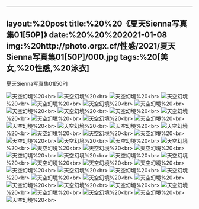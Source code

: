 ﻿---
layout:%20post
title:%20%20《夏天Sienna写真集01[50P]》
date:%20%20%202021-01-08
img:%20http://photo.orgx.cf/性感/2021/夏天Sienna写真集01[50P]/000.jpg
tags:%20[美女,%20性感,%20泳衣]
---

夏天Sienna写真集01[50P]



![天空幻境](http://photo.orgx.cf/性感/2021/夏天Sienna写真集01[50P]/001.jpg%20''天空幻境'')%20<br>
![天空幻境](http://photo.orgx.cf/性感/2021/夏天Sienna写真集01[50P]/002.jpg%20''天空幻境'')%20<br>
![天空幻境](http://photo.orgx.cf/性感/2021/夏天Sienna写真集01[50P]/003.jpg%20''天空幻境'')%20<br>
![天空幻境](http://photo.orgx.cf/性感/2021/夏天Sienna写真集01[50P]/004.jpg%20''天空幻境'')%20<br>
![天空幻境](http://photo.orgx.cf/性感/2021/夏天Sienna写真集01[50P]/005.jpg%20''天空幻境'')%20<br>
![天空幻境](http://photo.orgx.cf/性感/2021/夏天Sienna写真集01[50P]/006.jpg%20''天空幻境'')%20<br>
![天空幻境](http://photo.orgx.cf/性感/2021/夏天Sienna写真集01[50P]/007.jpg%20''天空幻境'')%20<br>
![天空幻境](http://photo.orgx.cf/性感/2021/夏天Sienna写真集01[50P]/008.jpg%20''天空幻境'')%20<br>
![天空幻境](http://photo.orgx.cf/性感/2021/夏天Sienna写真集01[50P]/009.jpg%20''天空幻境'')%20<br>
![天空幻境](http://photo.orgx.cf/性感/2021/夏天Sienna写真集01[50P]/010.jpg%20''天空幻境'')%20<br>
![天空幻境](http://photo.orgx.cf/性感/2021/夏天Sienna写真集01[50P]/011.jpg%20''天空幻境'')%20<br>
![天空幻境](http://photo.orgx.cf/性感/2021/夏天Sienna写真集01[50P]/012.jpg%20''天空幻境'')%20<br>
![天空幻境](http://photo.orgx.cf/性感/2021/夏天Sienna写真集01[50P]/013.jpg%20''天空幻境'')%20<br>
![天空幻境](http://photo.orgx.cf/性感/2021/夏天Sienna写真集01[50P]/014.jpg%20''天空幻境'')%20<br>
![天空幻境](http://photo.orgx.cf/性感/2021/夏天Sienna写真集01[50P]/015.jpg%20''天空幻境'')%20<br>
![天空幻境](http://photo.orgx.cf/性感/2021/夏天Sienna写真集01[50P]/016.jpg%20''天空幻境'')%20<br>
![天空幻境](http://photo.orgx.cf/性感/2021/夏天Sienna写真集01[50P]/017.jpg%20''天空幻境'')%20<br>
![天空幻境](http://photo.orgx.cf/性感/2021/夏天Sienna写真集01[50P]/018.jpg%20''天空幻境'')%20<br>
![天空幻境](http://photo.orgx.cf/性感/2021/夏天Sienna写真集01[50P]/019.jpg%20''天空幻境'')%20<br>
![天空幻境](http://photo.orgx.cf/性感/2021/夏天Sienna写真集01[50P]/020.jpg%20''天空幻境'')%20<br>
![天空幻境](http://photo.orgx.cf/性感/2021/夏天Sienna写真集01[50P]/021.jpg%20''天空幻境'')%20<br>
![天空幻境](http://photo.orgx.cf/性感/2021/夏天Sienna写真集01[50P]/022.jpg%20''天空幻境'')%20<br>
![天空幻境](http://photo.orgx.cf/性感/2021/夏天Sienna写真集01[50P]/023.jpg%20''天空幻境'')%20<br>
![天空幻境](http://photo.orgx.cf/性感/2021/夏天Sienna写真集01[50P]/024.jpg%20''天空幻境'')%20<br>
![天空幻境](http://photo.orgx.cf/性感/2021/夏天Sienna写真集01[50P]/025.jpg%20''天空幻境'')%20<br>
![天空幻境](http://photo.orgx.cf/性感/2021/夏天Sienna写真集01[50P]/026.jpg%20''天空幻境'')%20<br>
![天空幻境](http://photo.orgx.cf/性感/2021/夏天Sienna写真集01[50P]/027.jpg%20''天空幻境'')%20<br>
![天空幻境](http://photo.orgx.cf/性感/2021/夏天Sienna写真集01[50P]/028.jpg%20''天空幻境'')%20<br>
![天空幻境](http://photo.orgx.cf/性感/2021/夏天Sienna写真集01[50P]/029.jpg%20''天空幻境'')%20<br>
![天空幻境](http://photo.orgx.cf/性感/2021/夏天Sienna写真集01[50P]/030.jpg%20''天空幻境'')%20<br>
![天空幻境](http://photo.orgx.cf/性感/2021/夏天Sienna写真集01[50P]/031.jpg%20''天空幻境'')%20<br>
![天空幻境](http://photo.orgx.cf/性感/2021/夏天Sienna写真集01[50P]/032.jpg%20''天空幻境'')%20<br>
![天空幻境](http://photo.orgx.cf/性感/2021/夏天Sienna写真集01[50P]/033.jpg%20''天空幻境'')%20<br>
![天空幻境](http://photo.orgx.cf/性感/2021/夏天Sienna写真集01[50P]/034.jpg%20''天空幻境'')%20<br>
![天空幻境](http://photo.orgx.cf/性感/2021/夏天Sienna写真集01[50P]/035.jpg%20''天空幻境'')%20<br>
![天空幻境](http://photo.orgx.cf/性感/2021/夏天Sienna写真集01[50P]/036.jpg%20''天空幻境'')%20<br>
![天空幻境](http://photo.orgx.cf/性感/2021/夏天Sienna写真集01[50P]/037.jpg%20''天空幻境'')%20<br>
![天空幻境](http://photo.orgx.cf/性感/2021/夏天Sienna写真集01[50P]/038.jpg%20''天空幻境'')%20<br>
![天空幻境](http://photo.orgx.cf/性感/2021/夏天Sienna写真集01[50P]/039.jpg%20''天空幻境'')%20<br>
![天空幻境](http://photo.orgx.cf/性感/2021/夏天Sienna写真集01[50P]/040.jpg%20''天空幻境'')%20<br>
![天空幻境](http://photo.orgx.cf/性感/2021/夏天Sienna写真集01[50P]/041.jpg%20''天空幻境'')%20<br>
![天空幻境](http://photo.orgx.cf/性感/2021/夏天Sienna写真集01[50P]/042.jpg%20''天空幻境'')%20<br>
![天空幻境](http://photo.orgx.cf/性感/2021/夏天Sienna写真集01[50P]/043.jpg%20''天空幻境'')%20<br>
![天空幻境](http://photo.orgx.cf/性感/2021/夏天Sienna写真集01[50P]/044.jpg%20''天空幻境'')%20<br>
![天空幻境](http://photo.orgx.cf/性感/2021/夏天Sienna写真集01[50P]/045.jpg%20''天空幻境'')%20<br>
![天空幻境](http://photo.orgx.cf/性感/2021/夏天Sienna写真集01[50P]/046.jpg%20''天空幻境'')%20<br>
![天空幻境](http://photo.orgx.cf/性感/2021/夏天Sienna写真集01[50P]/047.jpg%20''天空幻境'')%20<br>
![天空幻境](http://photo.orgx.cf/性感/2021/夏天Sienna写真集01[50P]/048.jpg%20''天空幻境'')%20<br>
![天空幻境](http://photo.orgx.cf/性感/2021/夏天Sienna写真集01[50P]/049.jpg%20''天空幻境'')%20<br>
![天空幻境](http://photo.orgx.cf/性感/2021/夏天Sienna写真集01[50P]/050.jpg%20''天空幻境'')%20<br>